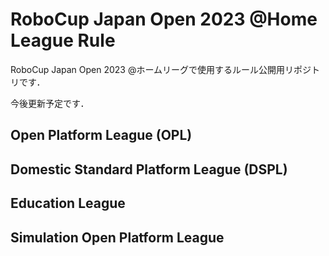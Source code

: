 # RoboCup Japan Open 2023 @Home League Rule
RoboCup Japan Open 2023 @ホームリーグで使用するルール公開用リポジトリです．

今後更新予定です．

## Open Platform League (OPL)

## Domestic Standard Platform League (DSPL)

## Education League

## Simulation Open Platform League